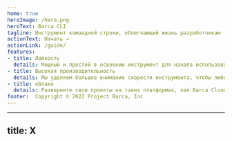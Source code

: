 ```yaml
---
home: true
heroImage: /hero.png
heroText: Barca CLI
tagline: Инструмент командной строки, облегчающий жизнь разработчикам
actionText: Начать →
actionLink: /guide/
features:
- title: Ловкость
  details: Мощный и простой в освоении инструмент для начала использования в ваших проектах.
- title: Высокая производительность
  details: Мы уделяем большое внимание скорости инструмента, чтобы любому клиенту было приятно создавать свои проекты.
- title: облако
  details: Разверните свои проекты на таких платформах, как Barca Cloud, Heroku, Amazon Web, Google Cloud и т. д.
footer:  Copyright © 2022 Project Barca, Inc
---
```



---
title: X
---